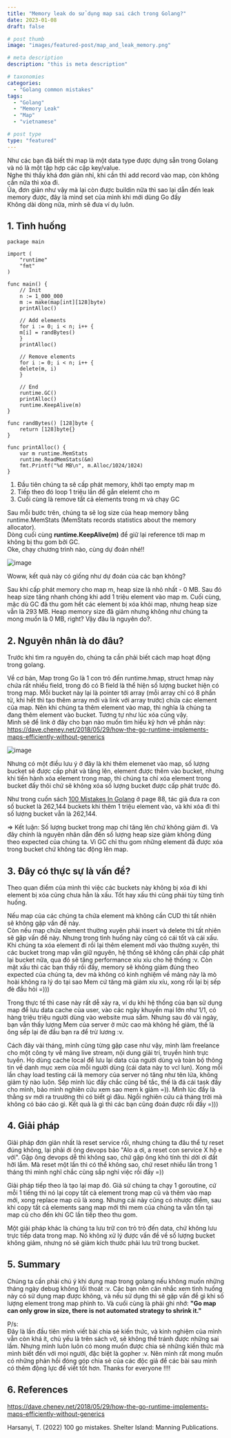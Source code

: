 ```yaml
---
title: "Memory leak do sử dụng map sai cách trong Golang?"
date: 2023-01-08
draft: false

# post thumb
image: "images/featured-post/map_and_leak_memory.png"

# meta description
description: "this is meta description"

# taxonomies
categories:
  - "Golang common mistakes"
tags:
  - "Golang"
  - "Memory Leak"
  - "Map"
  - "vietnamese"

# post type
type: "featured"
---
```


Như các bạn đã biết thì map là một data type được dựng sẵn trong Golang và nó là một tập hợp các cặp key/value.</br>
Nghe thì thấy khá đơn giản nhỉ, khi cần thì add record vào map, còn không cần nữa thì xóa đi. </br>
Ủa, đơn giản như vậy mà lại còn được buildin nữa thì sao lại dẫn đến leak memory được, đây là mind set của mình khi mới dùng Go đấy</br>
Không dài dòng nữa, mình sẽ đưa ví dụ luôn.

## 1. Tình huống

```
package main 

import (
	"runtime"
	"fmt"
)

func main() {
    // Init
    n := 1_000_000
    m := make(map[int][128]byte)
    printAlloc()
    
    // Add elements
    for i := 0; i < n; i++ {
    m[i] = randBytes()
    }
    printAlloc()
    
    // Remove elements
    for i := 0; i < n; i++ {
    delete(m, i)
    }
    
    // End
    runtime.GC()
    printAlloc()
    runtime.KeepAlive(m)
}

func randBytes() [128]byte {
    return [128]byte{}
}

func printAlloc() {
    var m runtime.MemStats
    runtime.ReadMemStats(&m)
    fmt.Printf("%d MB\n", m.Alloc/1024/1024)
}
```

1. Đầu tiên chúng ta sẽ cấp phát memory, khởi tạo empty map m 
2. Tiếp theo đó loop 1 triệu lần để gắn elelemt cho m
3. Cuối cùng là remove tất cả elements trong m và chạy GC

Sau mỗi bước trên, chúng ta sẽ log size của heap memory bằng runtime.MemStats (MemStats records statistics about the 
memory allocator).</br>
Dòng cuối cùng **runtime.KeepAlive(m)** để giữ lại reference tới map m không bị thu gom bởi GC.</br>
Oke, chạy chương trình nào, cùng dự đoán nhé!!

![image](../../images/post/golang-map-leak-memory/img_1.png)

Woww, kết quả này có giống như dự đoán của các bạn không?

Sau khi cấp phát memory cho map m, heap size là nhỏ nhất - 0 MB.
Sau đó heap size tăng nhanh chóng khi add 1 triệu element vào map m. Cuối cùng, mặc dù GC đã thu gom hết các element bị
xóa khỏi map, 
nhưng heap size vẫn là 293 MB. Heap memory size đã giảm nhưng không như chúng ta mong muốn là 0 MB, right? Vậy đâu 
là nguyên do?.

## 2. Nguyên nhân là do đâu?
Trước khi tìm ra nguyên do, chúng ta cần phải biết cách map hoạt động trong golang.

Về cơ bản, Map trong Go là 1 con trỏ đến runtime.hmap, struct hmap này chứa rất nhiều field, trong đó có B field là 
thể hiện số lượng bucket hiện có trong map.
Mỗi bucket này lại là pointer tới array (mỗi array chỉ có 8 phần tử, khi hết thì tạo thêm array mới và link với 
array trước) chứa các element của map. Nên khi chúng ta thêm element vào map, thì nghĩa là chúng ta đang thêm element vào 
bucket. Tương tự như lúc xóa cũng vậy. </br>
Mình sẽ để link ở đây cho bạn nào muốn tìm hiểu kỹ hơn về phần này: https://dave.cheney.net/2018/05/29/how-the-go-runtime-implements-maps-efficiently-without-generics

![image](../../images/post/golang-map-leak-memory/img_2.png)

Nhưng có một điều lưu ý ở đây là khi thêm elemenet vào map, số lượng bucket sẽ được cấp phát và tăng lên, element 
được thêm vào bucket, nhưng khi tiến hành xóa element
trong map, thì chúng ta chỉ xóa element trong bucket đấy thôi chứ sẽ không xóa số lượng bucket được cấp phát trước đó.

Như trong cuốn sách [100 Mistakes In Golang](https://www.amazon.com/100-Mistakes-How-Avoid-Them/dp/1617299596) ở 
page 88, tác giả đưa ra con số bucket là 262,144 buckets khi thêm 1 triệu element vào, và khi xóa đi thì số lượng 
bucket vẫn là 262,144.

=> Kết luận: Số lượng bucket trong map chỉ tăng lên chứ không giảm đi. Và đây chính là nguyên nhân dẫn đến số lượng 
heap size giảm không đúng theo expected của chúng ta. Vì GC chỉ thu gom 
những element đã được xóa trong bucket chứ không tác động lên map.

## 3. Đây có thực sự là vấn đề?
Theo quan điểm của mình thì việc các buckets này không bị xóa đi khi element bị xóa cũng chưa hẳn là xấu.
Tốt hay xấu thì cũng phải tùy từng tình huống.

Nếu map của các chúng ta chứa element mà không cần CUD thì tất nhiên sẽ không gặp vấn đề này.</br>
Còn nếu map chứa element thường xuyên phải insert và delete thì tất nhiên sẽ gặp vấn đề này. Nhưng trong tình huống 
này cũng có cái tốt và cái xấu. Khi chúng ta xóa element đi rồi lại thêm element mới vào thường xuyên, thì các bucket
trong map vẫn giữ nguyên, hệ thống sẽ không cần phải cấp phát lại bucket nữa, qua đó sẽ tăng performance xíu xíu cho 
hệ thống :v. Còn mặt xấu thì các bạn thấy rồi đấy, memory sẽ không giảm đúng theo expected của chúng ta, 
dev mà không có kinh nghiệm về mảng này là mò hoài không ra lý do tại sao Mem cứ tăng mà giảm xíu xíu, xong rồi lại 
bị sếp đè đầu hỏi =))) 

Trong thực tế thì case này rất dễ xảy ra, ví dụ khi hệ thống của bạn sử dụng map để lưu data cache của user, vào các ngày khuyến mại
lớn như 1/1, có hàng triệu triệu người dùng vào website mua sắm. Nhưng sau đó vài ngày, bạn vẫn thấy lượng Mem của server ở
mức cao mà không hề giảm, thế là ông sếp lại đè đầu bạn ra để trừ lương :v.

Cách đây vài tháng, mình cũng từng gặp case như vậy, mình làm freelance cho một công ty về mảng live stream, nội dung 
giải trí, truyền hình trực tuyến.
Họ dùng cache local để lưu lại data của người dùng và toàn bộ thông tin về danh mục xem của mỗi người dùng (cái data 
này to vcl lun). Xong mỗi lần chạy 
load testing cái là memory của server nó tăng như tên lửa, không giảm tý nào luôn. Sếp mình lúc đấy chắc cũng bế tắc, 
thế là đá cái task đấy cho mình, bảo mình nghiên cứu xem sao mem k giảm =)). Mình lúc đấy 
là thằng sv mới ra truường thì có biết gì đâu. Ngồi nghiên cứu cả tháng trời mà 
không có báo cáo gì. Kết quả là gì thì các bạn cũng đoán được rồi đấy =))) 

## 4. Giải pháp

Giải pháp đơn giản nhất là reset service rồi, nhưng chúng ta đâu thể tự reset đúng không, lại phải ới ông devops bảo
"Alo a ơi, a reset con service X hộ e với". Gặp ông devops dễ thì không sao, chứ gặp ông khó tính thì dời ơi đất hỡi lắm.
Mà reset một lần thì có thể không sao, chứ reset nhiều lần trong 1 tháng thì mình nghĩ chắc cũng sắp nghỉ việc rồi đấy =)) 

Giải pháp tiếp theo là tạo lại map đó. Giả sử chúng ta chạy 1 goroutine, cứ mỗi 1 tiếng thì nó lại copy tất cả element trong 
map cũ và thêm vào map mới, xong replace map cũ là xong. Nhưng cái này cũng có nhược điểm, sau khi copy tất cả elements sang map mới
thì mem của chúng ta vẫn tồn tại map cũ cho đến khi GC lần tiếp theo thu gom.

Một giải pháp khác là chúng ta lưu trữ con trỏ trỏ đến data, chứ không lưu trực tiếp data trong map. Nó không xử lý được vấn đề
về số lượng bucket không giảm, nhưng nó sẽ giảm kích thước phải lưu trữ trong bucket.

## 5. Summary
Chúng ta cần phải chú ý khi dụng map trong golang nếu không muốn những tháng ngày debug không lối thoát :v.
Các bạn nên cân nhắc xem tình huống này có sử dụng map được không, và nếu sử dụng thì sẽ gặp vấn đề gì khi số lượng 
element trong map phình to. Và cuối cùng là phải ghi nhớ: **"Go map can only grow in size, there is not automated strategy to shrink it."**

P/s: </br>
Đây là lần đầu tiên mình viết bài chia sẻ kiến thức, và kinh nghiệm của mình vẫn còn khá ít, chủ yếu là trên sách vở,
sẽ không thể tránh được những sai lầm. Nhưng mình luôn luôn có mong muốn được chia sẻ những kiến thức mà mình biết đến
với mọi người, đặc biệt là gopher :v. Nên mình rất mong muốn có những phản hồi đóng góp chia sẻ của các độc giả để các bài sau 
mình có thêm động lực để viết tốt hơn. Thanks for everyone !!!!

## 6. References
https://dave.cheney.net/2018/05/29/how-the-go-runtime-implements-maps-efficiently-without-generics

Harsanyi, T. (2022) 100 go mistakes. Shelter Island: Manning Publications.

